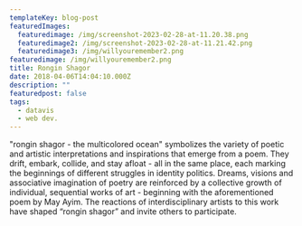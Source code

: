 ```yaml
---
templateKey: blog-post
featuredImages:
  featuredimage: /img/screenshot-2023-02-28-at-11.20.38.png
  featuredimage2: /img/screenshot-2023-02-28-at-11.21.42.png
  featuredimage3: /img/willyouremember2.png
featuredimage: /img/willyouremember2.png
title: Rongin Shagor
date: 2018-04-06T14:04:10.000Z
description: ""
featuredpost: false
tags:
  - datavis
  - web dev.
---
```

"rongin shagor - the multicolored ocean" symbolizes the variety of poetic and artistic interpretations and inspirations that emerge from a poem. They drift, embark, collide, and stay afloat - all in the same place, each marking the beginnings of different struggles in identity politics. Dreams, visions and associative imagination of poetry are reinforced by a collective growth of individual, sequential works of art - beginning with the aforementioned poem by May Ayim. The reactions of interdisciplinary artists to this work have shaped “rongin shagor” and invite others to participate.